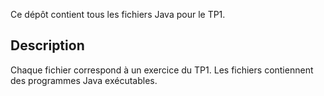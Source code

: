 Ce dépôt contient tous les fichiers Java pour le TP1.

## Description

Chaque fichier correspond à un exercice du TP1. Les fichiers contiennent des programmes Java exécutables.
